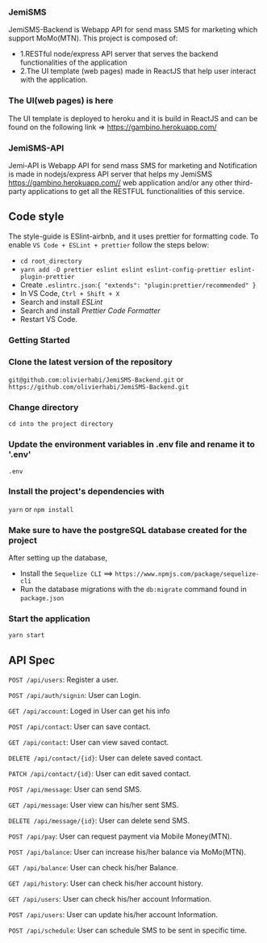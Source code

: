 ### JemiSMS

JemiSMS-Backend is Webapp API for send mass SMS for marketing which support MoMo(MTN). This project is composed of:
-  1.RESTful node/express API server that serves the backend functionalities of the application
-  2.The UI template (web pages) made in ReactJS that help user interact with the application.

### The UI(web pages) is here

The UI template is deployed to heroku and it is build in ReactJS and can be found on the following link => https://gambino.herokuapp.com/

### JemiSMS-API

Jemi-API is Webapp API for send mass SMS for marketing and Notification is made in nodejs/express API server that helps my JemiSMS https://gambino.herokuapp.com// web application and/or any other third-party applications to get all the RESTFUL functionalities of this service.

## Code style

The style-guide is ESlint-airbnb, and it uses prettier for formatting code. To enable `VS Code + ESLint + prettier` follow the steps below:

- `cd root_directory`
- `yarn add -D prettier eslint eslint eslint-config-prettier eslint-plugin-prettier`
- Create `.eslintrc.json`:`{ "extends": "plugin:prettier/recommended" }`
- In VS Code, `Ctrl + Shift + X`
- Search and install _ESLint_
- Search and install _Prettier Code Formatter_
- Restart VS Code.

### Getting Started

### Clone the latest version of the repository

`git@github.com:olivierhabi/JemiSMS-Backend.git` or `https://github.com/olivierhabi/JemiSMS-Backend.git`

### Change directory

`cd into the project directory`

### Update the environment variables in .env file and rename it to '.env'

`.env`

### Install the project's dependencies with

`yarn` or `npm install`

### Make sure to have the postgreSQL database created for the project

After setting up the database,

- Install the `Sequelize CLI` ==> `https://www.npmjs.com/package/sequelize-cli`
- Run the database migrations with the `db:migrate` command found in `package.json`


### Start the application

`yarn start`

## API Spec

`POST /api/users`: Register a user.

`POST /api/auth/signin`: User can Login.

`GET /api/account`: Loged in User can get his info

`POST /api/contact`: User can save contact.

`GET /api/contact`: User can view saved contact.

`DELETE /api/contact/{id}`: User can delete saved contact.

`PATCH /api/contact/{id}`: User can edit saved contact.

`POST /api/message`: User can send SMS.

`GET /api/message`: User view can his/her sent SMS.

`DELETE /api/message/{id}`: User can delete send SMS.

`POST /api/pay`: User can request payment via Mobile Money(MTN).

`POST /api/balance`: User can increase his/her balance via MoMo(MTN).

`GET /api/balance`: User can check his/her Balance.

`GET /api/history`: User can check his/her account history.

`GET /api/users`: User can check his/her account Information.

`POST /api/users`: User can update his/her account Information.

`POST /api/schedule`: User can schedule SMS to be sent in specific time.
